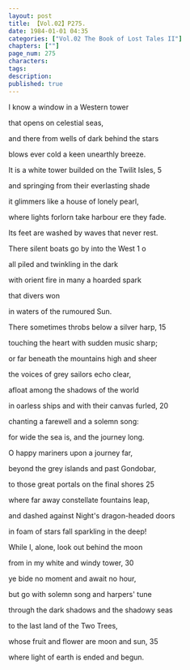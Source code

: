 ```yaml
---
layout: post
title: 【Vol.02】P275.
date: 1984-01-01 04:35
categories: ["Vol.02 The Book of Lost Tales II"]
chapters: [""]
page_num: 275
characters: 
tags: 
description: 
published: true
---
```


<p style="text-indent: 0;">
I know a window in a Western tower
</p>

that opens on celestial seas,

and there from wells of dark behind the stars

blows ever cold a keen unearthly breeze.

It is a white tower builded on the Twilit Isles, 5

and springing from their everlasting shade

it glimmers like a house of lonely pearl,

where lights forlorn take harbour ere they fade.

Its feet are washed by waves that never rest.

There silent boats go by into the West 1 o

all piled and twinkling in the dark

with orient fire in many a hoarded spark

that divers won

in waters of the rumoured Sun.

There sometimes throbs below a silver harp, 15

touching the heart with sudden music sharp;

or far beneath the mountains high and sheer

the voices of grey sailors echo clear,

afloat among the shadows of the world

in oarless ships and with their canvas furled, 20

chanting a farewell and a solemn song:

for wide the sea is, and the journey long.

O happy mariners upon a journey far,

beyond the grey islands and past Gondobar,

to those great portals on the final shores 25

where far away constellate fountains leap,

and dashed against Night's dragon-headed doors

in foam of stars fall sparkling in the deep!

While I, alone, look out behind the moon

from in my white and windy tower, 30

ye bide no moment and await no hour,

but go with solemn song and harpers' tune

through the dark shadows and the shadowy seas

to the last land of the Two Trees,

whose fruit and flower are moon and sun, 35

where light of earth is ended and begun.

